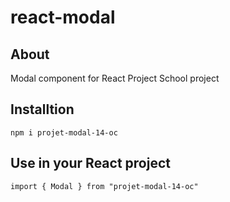 # react-modal

## About

Modal component for React Project
School project

## Installtion

```
npm i projet-modal-14-oc
```

## Use in your React project

```
import { Modal } from "projet-modal-14-oc"
```
